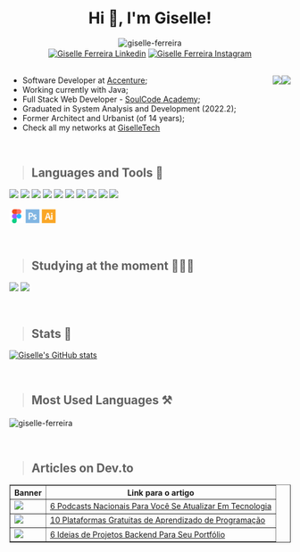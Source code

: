 <p ><h1 align="center">Hi 👋, I'm Giselle!</h1>
<p align="center"> <img height="20" src="https://komarev.com/ghpvc/?username=giselle-ferreira&label=Profile%20views&color=0e75b6&style=flat" alt="giselle-ferreira" /> 
<br/>  
<a href="https://linkedin.com/in/giselleferreiras" target="_blank" ><img align="center" height="25" src="https://img.shields.io/badge/linkedin-%230077B5.svg?style=for-the-badge&logo=linkedin&logoColor=white" alt="Giselle Ferreira Linkedin" /></a>
<a href="https://instagram.com/giselletech" target="_blank" ><img align="center" height="25" src="https://img.shields.io/badge/Instagram-E4405F?style=for-the-badge&logo=instagram&logoColor=white" alt="Giselle Ferreira Instagram" /></a>

<br/>
<br/>

<p>
<img height="170" src="https://cdn.dribbble.com/users/859807/screenshots/6284055/benny_typing_1.gif" align="right" />
<img height="170" src="https://cdn.dribbble.com/users/2789762/screenshots/8630894/media/583b209224b027954cb6e8b9901cb731.gif" align="right"/>      
</p> 

<ul align="left" style=“list-style-type:square”>
<li>Software Developer at <a href="https://www.accenture.com/br-pt">Accenture</a>;</li>
<li>Working currently with Java;</li>
<li>Full Stack Web Developer - <a href="https://soulcodeacademy.org/">SoulCode Academy</a>;</li>
<li>Graduated in System Analysis and Development (2022.2);</li>
<li>Former Architect and Urbanist (of 14 years);</li>
<li>Check all my networks at <a href="https://giselletech.vercel.app">GiselleTech</a></li>
</ul>

<br>

>## Languages and Tools 🧰

<p align="left">
<img src="https://img.shields.io/badge/HTML5-E34F26?style=for-the-badge&logo=html5&logoColor=white" height="25">
<img src="https://img.shields.io/badge/CSS3-1572B6?style=for-the-badge&logo=css3&logoColor=white" height="25">
<img src="https://img.shields.io/badge/JavaScript-F7DF1E?style=for-the-badge&logo=javascript&logoColor=black" height="25">
<img src="https://img.shields.io/badge/React-20232A?style=for-the-badge&logo=react&logoColor=61DAFB height="25">
<img src="https://img.shields.io/badge/Angular-DD0031?style=for-the-badge&logo=angular&logoColor=white" height="25">
<img src="https://img.shields.io/badge/Node.js-43853D?style=for-the-badge&logo=node.js&logoColor=white.svg" height="25">
<img src="https://img.shields.io/badge/MongoDB-4EA94B?style=for-the-badge&logo=mongodb&logoColor=white" height="25">
<img src="https://img.shields.io/badge/MySQL-00000F?style=for-the-badge&logo=mysql&logoColor=white" height="25"> 
<img src="https://img.shields.io/badge/Java-ED8B00?style=for-the-badge&logo=java&logoColor=white" height="25">
<img src="https://img.shields.io/badge/Spring-6DB33F?style=for-the-badge&logo=spring&logoColor=white" height="25"> 
<br>
<br> 
<img src="https://raw.githubusercontent.com/devicons/devicon/master/icons/figma/figma-original.svg" height="25">  
<img src="https://raw.githubusercontent.com/devicons/devicon/master/icons/photoshop/photoshop-plain.svg" height="25"> 
<img src="https://raw.githubusercontent.com/devicons/devicon/master/icons/illustrator/illustrator-plain.svg" height="25">
</p>  

<br>

>## Studying at the moment 👩🏻‍💻

<p align="left">
<img src="https://img.shields.io/badge/Java-ED8B00?style=for-the-badge&logo=java&logoColor=white" height="25">
<img src="https://img.shields.io/badge/Spring-6DB33F?style=for-the-badge&logo=spring&logoColor=white" height="25"> 
</p>  

<br>

>## Stats 📝
[![Giselle's GitHub stats](https://github-readme-stats.vercel.app/api?username=giselle-ferreira&show_icons=true&title_color=fff&icon_color=37aaff&text_color=f8f8f2&bg_color=171c24&count_private=true)](https://github.com/giselle-ferreira/github-readme-stats)

<br>

>## Most Used Languages ⚒️
<p><img align="center" src="https://github-readme-stats.vercel.app/api/top-langs?username=giselle-ferreira&show_icons=true&locale=en&layout=compact&title_color=fff&text_color=f8f8f2&hide=java&bg_color=171c24" alt="giselle-ferreira" /></p>

<br>

>## Articles on Dev.to

<table border="1">
    <thead>
        <tr>
            <th>Banner</th>
            <th>Link para o artigo</th>
        </tr>
    </thead>
    <tbody>
        <tr>
            <td><img src="https://res.cloudinary.com/practicaldev/image/fetch/s--iDJ3l79p--/c_imagga_scale,f_auto,fl_progressive,h_420,q_auto,w_1000/https://dev-to-uploads.s3.amazonaws.com/uploads/articles/vqnrszyv6rncxymhfbwf.png" height="70"></td>
            <td><a href="https://dev.to/giselletech/10-plataformas-gratuitas-de-aprendizado-de-programacao-2dki">6 Podcasts Nacionais Para Você Se Atualizar Em Tecnologia</a></td>
        </tr>
         <tr>
            <td><img src="https://res.cloudinary.com/practicaldev/image/fetch/s--4-RkFh79--/c_imagga_scale,f_auto,fl_progressive,h_420,q_auto,w_1000/https://dev-to-uploads.s3.amazonaws.com/uploads/articles/h2xztq69xp6hm04b8pib.png" height="70"></td>
            <td><a href="https://dev.to/giselletech/6-podcasts-nacionais-para-voce-se-atualizar-em-tecnologia-198h">10 Plataformas Gratuitas de Aprendizado de Programação</a></td>
        </tr>
         <tr>
            <td><img src="https://res.cloudinary.com/practicaldev/image/fetch/s--My1H8eUJ--/c_imagga_scale,f_auto,fl_progressive,h_420,q_66,w_1000/https://dev-to-uploads.s3.amazonaws.com/uploads/articles/a29osw532wq6ls8dqsrq.gif" height="70"></td>
            <td><a href="https://dev.to/giselletech/6-ideias-de-projetos-backend-para-seu-portfolio-1o9p">6 Ideias de Projetos Backend Para Seu Portfólio </a></td>
        </tr>
    </tbody>
</table>
